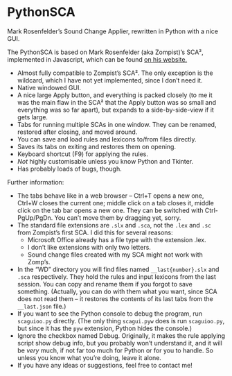 # PythonSCA
Mark Rosenfelder’s Sound Change Applier, rewritten in Python with a nice GUI.

The PythonSCA is based on Mark Rosenfelder (aka Zompist)’s SCA², implemented in Javascript, which can be found [on his website.](http://zompist.com/sca2.html)

- Almost fully compatible to Zompist’s SCA². The only exception is the wildcard, which I have not yet implemented, since I don’t need it.
- Native windowed GUI.
- A nice large Apply button, and everything is packed closely (to me it was the main flaw in the SCA² that the Apply button was so small and everything was so far apart), but expands to a side-by-side-view if it gets large.
- Tabs for running multiple SCAs in one window. They can be renamed, restored after closing, and moved around.
- You can save and load rules and lexicons to/from files directly.
- Saves its tabs on exiting and restores them on opening.
- Keyboard shortcut (F9) for applying the rules.
- *Not* highly customisable unless you know Python and Tkinter.
- Has probably loads of bugs, though.

Further information:
- The tabs behave like in a web browser – Ctrl+T opens a new one, Ctrl+W closes the current one; middle click on a tab closes it, middle click on the tab bar opens a new one. They can be switched with Ctrl-PgUp/PgDn. You can’t move them by dragging yet, sorry.
- The standard file extensions are `.slx` and `.sca`, not the `.lex` and `.sc` from Zompist’s first SCA. I did this for several reasons:
  - Microsoft Office already has a file type with the extension .lex.
  - I don’t like extensions with only two letters.
  - Sound change files created with my SCA might not work with Zomp’s.
- In the “WD” directory you will find files named `__last{number}.slx` and `.sca` respectively. They hold the rules and input lexicons from the last session. You can copy and rename them if you forgot to save something. (Actually, you can do with them what you want, since SCA does not read them – it restores the contents of its last tabs from the `__last.json` file.)
- If you want to see the Python console to debug the program, run `scaguioo.py` directly. (The only thing `scagui.pyw` does is run `scaguioo.py`, but since it has the `pyw` extension, Python hides the console.)
- Ignore the checkbox named Debug. Originally, it makes the rule applying script show debug info, but you probably won’t understand it, and it will be *very* much, if not far too much for Python or for you to handle. So unless you know what you’re doing, leave it alone.
- If you have any ideas or suggestions, feel free to contact me!
